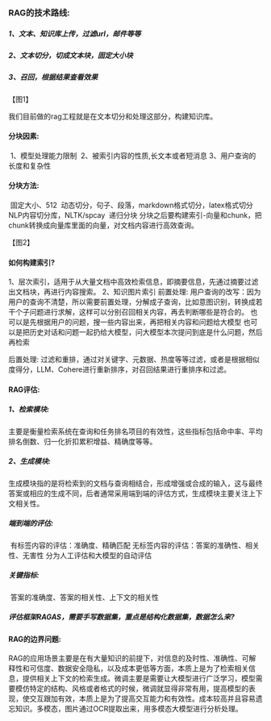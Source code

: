 ### RAG的技术路线:

##### 1、文本、知识库上传，过滤url，邮件等等

##### 2、文本切分，切成文本块，固定大小块

##### 3、召回，根据结果查看效果

【图1】

我们目前做的rag工程就是在文本切分和处理这部分，构建知识库。

#### 分块因素:

​	1、模型处理能力限制
​	2、被索引内容的性质,长文本或者短消息
​	3、用户查询的长度和复杂性

#### 分块方法:

​	固定大小、512
​	动态切分，句子、段落，markdown格式切分，latex格式切分
​	NLP内容切分库，NLTK/spcay
​	递归分块
​	分块之后要构建索引-向量和chunk，把chunk转换成向量库里面的向量，对文档内容进行高效查询。

【图2】

#### 如何构建索引?

1、层次索引，适用于从大量文档中高效检索信息，即摘要信息，先通过摘要过滤出文档块，再进行内容搜索。
2、知识图片索引
前置处理:
	用户查询的改写：因为用户的查询不清楚，所以需要前置处理，分解成子查询，比如意图识别，转换成若干个子问题进行求解，这样可以分别召回相关内容，再去判断哪些是符合的。
	也可以是先根据用户的问题，搜一些内容出来，再把相关内容和问题给大模型
	也可以是把历史对话和问题一起扔给大模型，问大模型本次提问到底是什么问题，然后再检索

后置处理:
	过滤和重排，通过对关键字、元数据、热度等等过滤，或者是根据相似度得分，LLM、Cohere进行重新排序，对召回结果进行重排序和过滤。

#### RAG评估:

##### 1、检索模块:

​	主要是衡量检索系统在查询和任务排名项目的有效性，这些指标包括命中率、平均排名倒数、归一化折扣累积增益、精确度等等。

##### 2、生成模块:

​	生成模块指的是将检索到的文档与查询相结合，形成增强或合成的输入，这与最终答案或相应的生成不同，后者通常采用端到端的评估方式，生成模块主要关注上下文相关性。

##### 端到端的评估:

​	有标签内容的评估：准确度、精确匹配
​	无标签内容的评估：答案的准确性、相关性、无害性
​	分为人工评估和大模型的自动评估

##### 关键指标:

​	答案的准确度、答案的相关性、上下文的相关性

##### 	评估框架RAGAS，需要手写数据集，重点是结构化数据集，数据怎么来?

#### RAG的边界问题:

​	RAG的应用场景主要是在有大量知识的前提下，对信息的及时性、准确性、可解释性和可信度、数据安全隐私，以及成本更低等方面，本质上是为了检索相关信息，提供相关上下文的检索生成。
​	微调主要是需要让大模型进行广泛学习，模型需要模仿特定的结构、风格或者格式的时候，微调就显得非常有用，提高模型的表现，使交互跟加有效，本质上是为了提高交互能力和有效性。成本较高并且容易遗忘知识。
​	多模态，图片通过OCR提取出来，用多模态大模型进行分析处理。